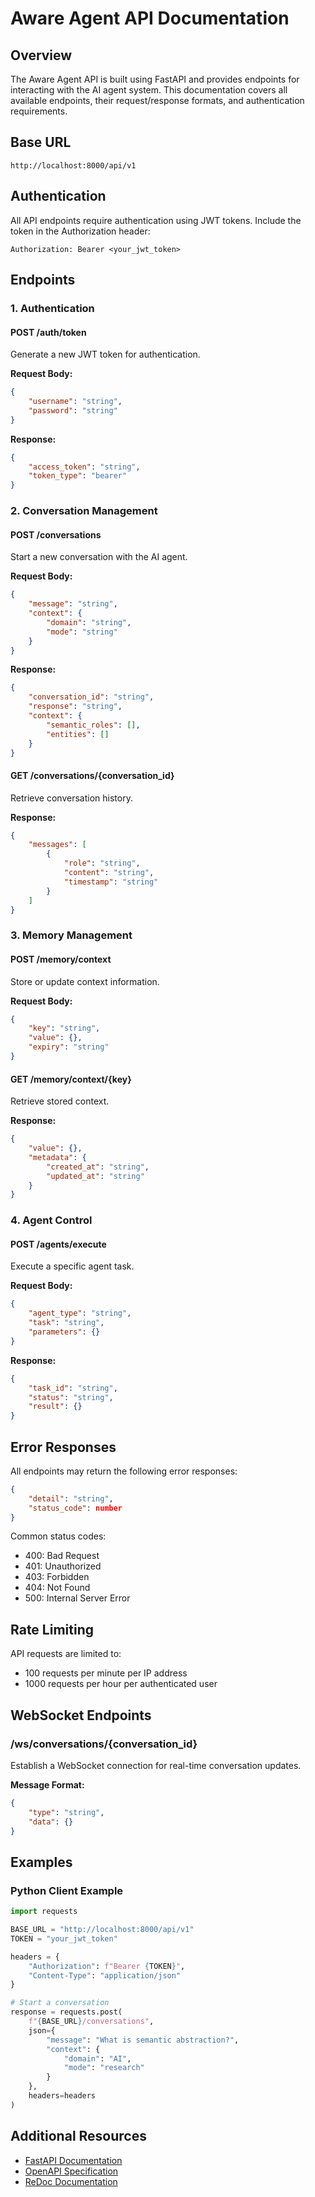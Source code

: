 # Aware Agent API Documentation

## Overview

The Aware Agent API is built using FastAPI and provides endpoints for interacting with the AI agent system. This documentation covers all available endpoints, their request/response formats, and authentication requirements.

## Base URL

```
http://localhost:8000/api/v1
```

## Authentication

All API endpoints require authentication using JWT tokens. Include the token in the Authorization header:

```
Authorization: Bearer <your_jwt_token>
```

## Endpoints

### 1. Authentication

#### POST /auth/token
Generate a new JWT token for authentication.

**Request Body:**
```json
{
    "username": "string",
    "password": "string"
}
```

**Response:**
```json
{
    "access_token": "string",
    "token_type": "bearer"
}
```

### 2. Conversation Management

#### POST /conversations
Start a new conversation with the AI agent.

**Request Body:**
```json
{
    "message": "string",
    "context": {
        "domain": "string",
        "mode": "string"
    }
}
```

**Response:**
```json
{
    "conversation_id": "string",
    "response": "string",
    "context": {
        "semantic_roles": [],
        "entities": []
    }
}
```

#### GET /conversations/{conversation_id}
Retrieve conversation history.

**Response:**
```json
{
    "messages": [
        {
            "role": "string",
            "content": "string",
            "timestamp": "string"
        }
    ]
}
```

### 3. Memory Management

#### POST /memory/context
Store or update context information.

**Request Body:**
```json
{
    "key": "string",
    "value": {},
    "expiry": "string"
}
```

#### GET /memory/context/{key}
Retrieve stored context.

**Response:**
```json
{
    "value": {},
    "metadata": {
        "created_at": "string",
        "updated_at": "string"
    }
}
```

### 4. Agent Control

#### POST /agents/execute
Execute a specific agent task.

**Request Body:**
```json
{
    "agent_type": "string",
    "task": "string",
    "parameters": {}
}
```

**Response:**
```json
{
    "task_id": "string",
    "status": "string",
    "result": {}
}
```

## Error Responses

All endpoints may return the following error responses:

```json
{
    "detail": "string",
    "status_code": number
}
```

Common status codes:
- 400: Bad Request
- 401: Unauthorized
- 403: Forbidden
- 404: Not Found
- 500: Internal Server Error

## Rate Limiting

API requests are limited to:
- 100 requests per minute per IP address
- 1000 requests per hour per authenticated user

## WebSocket Endpoints

### /ws/conversations/{conversation_id}
Establish a WebSocket connection for real-time conversation updates.

**Message Format:**
```json
{
    "type": "string",
    "data": {}
}
```

## Examples

### Python Client Example

```python
import requests

BASE_URL = "http://localhost:8000/api/v1"
TOKEN = "your_jwt_token"

headers = {
    "Authorization": f"Bearer {TOKEN}",
    "Content-Type": "application/json"
}

# Start a conversation
response = requests.post(
    f"{BASE_URL}/conversations",
    json={
        "message": "What is semantic abstraction?",
        "context": {
            "domain": "AI",
            "mode": "research"
        }
    },
    headers=headers
)
```

## Additional Resources

- [FastAPI Documentation](https://fastapi.tiangolo.com/)
- [OpenAPI Specification](http://localhost:8000/docs)
- [ReDoc Documentation](http://localhost:8000/redoc) 